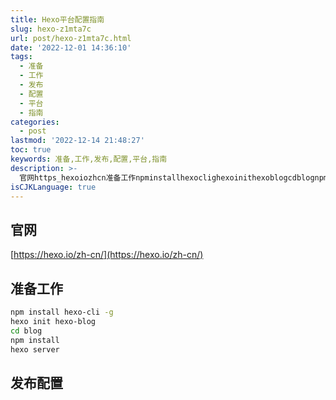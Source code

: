 ```yaml
---
title: Hexo平台配置指南
slug: hexo-z1mta7c
url: post/hexo-z1mta7c.html
date: '2022-12-01 14:36:10'
tags:
  - 准备
  - 工作
  - 发布
  - 配置
  - 平台
  - 指南
categories:
  - post
lastmod: '2022-12-14 21:48:27'
toc: true
keywords: 准备,工作,发布,配置,平台,指南
description: >-
  官网https_hexoiozhcn准备工作npminstallhexoclighexoinithexoblogcdblognpminstallhexoserver发布配置‍
isCJKLanguage: true
---
```




## 官网

[https://hexo.io/zh-cn/](https://hexo.io/zh-cn/)

## 准备工作

```bash
npm install hexo-cli -g
hexo init hexo-blog
cd blog
npm install
hexo server
```

## 发布配置

‍
